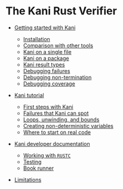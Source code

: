 # The Kani Rust Verifier

- [Getting started with Kani](./getting-started.md)
  - [Installation](./install-guide.md)
  - [Comparison with other tools](./tool-comparison.md)
  - [Kani on a single file](./kani-single-file.md)
  - [Kani on a package](./cargo-kani.md)
  - [Kani result types](./kani-result-types.md)
  - [Debugging failures]()
  - [Debugging non-termination]()
  - [Debugging coverage]()

- [Kani tutorial](./kani-tutorial.md)
  - [First steps with Kani](./tutorial-first-steps.md)
  - [Failures that Kani can spot](./tutorial-kinds-of-failure.md)
  - [Loops, unwinding, and bounds](./tutorial-loops-unwinding.md)
  - [Creating non-deterministic variables](./tutorial-nondeterministic-variables.md)
  - [Where to start on real code](./tutorial-real-code.md)

- [Kani developer documentation](./dev-documentation.md)
  - [Working with `RUSTC`](./rustc-hacks.md)
  - [Testing](./kani-testing.md)
  - [Book runner](./bookrunner.md)

- [Limitations](./limitations.md)

